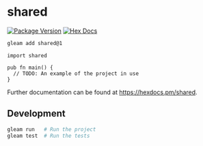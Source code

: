 # shared

[![Package Version](https://img.shields.io/hexpm/v/shared)](https://hex.pm/packages/shared)
[![Hex Docs](https://img.shields.io/badge/hex-docs-ffaff3)](https://hexdocs.pm/shared/)

```sh
gleam add shared@1
```
```gleam
import shared

pub fn main() {
  // TODO: An example of the project in use
}
```

Further documentation can be found at <https://hexdocs.pm/shared>.

## Development

```sh
gleam run   # Run the project
gleam test  # Run the tests
```

